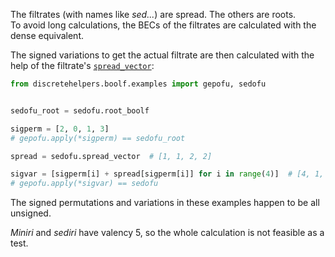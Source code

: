 The filtrates (with names like _sed..._) are spread. The others are roots.<br>
To avoid long calculations, the BECs of the filtrates are calculated with the dense equivalent.

The signed variations to get the actual filtrate are then calculated with the help of the filtrate's 
[`spread_vector`](../../../metributes/spread_vector):

```python
from discretehelpers.boolf.examples import gepofu, sedofu


sedofu_root = sedofu.root_boolf

sigperm = [2, 0, 1, 3]
# gepofu.apply(*sigperm) == sedofu_root

spread = sedofu.spread_vector  # [1, 1, 2, 2]

sigvar = [sigperm[i] + spread[sigperm[i]] for i in range(4)]  # [4, 1, 2, 5]
# gepofu.apply(*sigvar) == sedofu
```

The signed permutations and variations in these examples happen to be all unsigned.

_Miniri_ and _sediri_ have valency 5, so the whole calculation is not feasible as a test.
